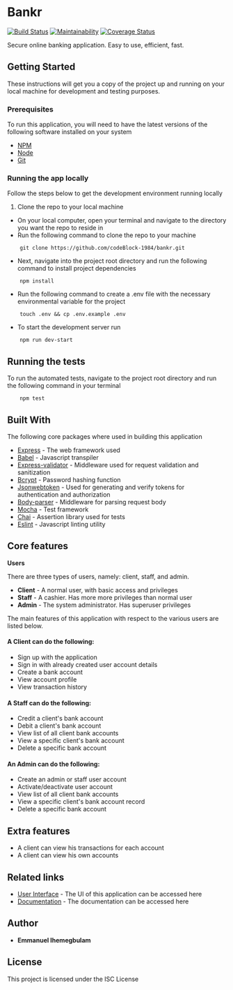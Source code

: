 
# Bankr

[![Build Status](https://travis-ci.org/codeBlock-1984/bankr.svg?branch=develop)](https://travis-ci.org/codeBlock-1984/bankr)
[![Maintainability](https://api.codeclimate.com/v1/badges/4c637367f4e0eec66193/maintainability)](https://codeclimate.com/github/codeBlock-1984/bankr/maintainability)
[![Coverage Status](https://coveralls.io/repos/github/codeBlock-1984/bankr/badge.svg?branch=develop)](https://coveralls.io/github/codeBlock-1984/bankr?branch=develop)

Secure online banking application. Easy to use, efficient, fast.

## Getting Started

These instructions will get you a copy of the project up and running on your local machine for development and testing purposes.

### Prerequisites

To run this application, you will need to have the latest versions of the following software installed on your system

* [NPM](https://www.npmjs.com/)
* [Node](https://nodejs.org)
* [Git](https://git-scm.com/)

### Running the app locally

Follow the steps below to get the development environment running locally

1. Clone the repo to your local machine

- On your local computer, open your terminal and navigate to the directory you want the repo to reside in
- Run the following command to clone the repo to your machine
```
    git clone https://github.com/codeBlock-1984/bankr.git
```
- Next, navigate into the project root directory and run the following command to install project dependencies
```
    npm install
```
- Run the following command to create a .env file with the necessary environmental variable for the project
```
    touch .env && cp .env.example .env
```
- To start the development server run
```
    npm run dev-start
```

## Running the tests

To run the automated tests, navigate to the project root directory and run the following command in your terminal
```
    npm test
```

## Built With

The following core packages where used in building this application

* [Express](https://expressjs.com/) - The web framework used
* [Babel](https://babeljs.io/) - Javascript transpiler
* [Express-validator](https://express-validator.github.io/docs/) - Middleware used for request validation and sanitization
* [Bcrypt](https://www.npmjs.com/package/bcrypt) - Password hashing function
* [Jsonwebtoken](https://www.npmjs.com/package/jsonwebtoken) - Used for generating and verify tokens for authentication and authorization
* [Body-parser](https://www.npmjs.com/package/body-parser) - Middleware for parsing request body
* [Mocha](https://mochajs.org/) - Test framework
* [Chai](https://www.chaijs.com/) - Assertion library used for tests
* [Eslint](https://eslint.org/) - Javascript linting utility

## Core features

**Users**

There are three types of users, namely: client, staff, and admin.

- **Client** - A normal user, with basic access and privileges
- **Staff** - A cashier. Has more more privileges than normal user
- **Admin** - The system administrator. Has superuser privileges

The main features of this application with respect to the various users are listed below.

#### A Client can do the following:

- Sign up with the application  
- Sign in with already created user account details  
- Create a bank account  
- View account profile  
- View transaction history

#### A Staff can do the following:

- Credit a client's bank account  
- Debit a client's bank account  
- View list of all client bank accounts  
- View a specific client's bank account  
- Delete a specific bank account  

#### An Admin can do the following:
- Create an admin or staff user account  
- Activate/deactivate user account  
- View list of all client bank accounts  
- View a specific client's bank account record 
- Delete a specific bank account

## Extra features
- A client can view his transactions for each account
- A client can view his own accounts

## Related links

* [User Interface](https://codeblock-1984.github.io/bankr/) - The UI of this application can be accessed here
* [Documentation](https://bankr-server.herokuapp.com/api-docs/) - The documentation can be accessed here

## Author

* **Emmanuel Ihemegbulam**


## License

This project is licensed under the ISC License
